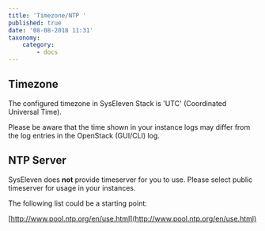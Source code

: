 ```yaml
---
title: 'Timezone/NTP '
published: true
date: '08-08-2018 11:31'
taxonomy:
    category:
        - docs
---
```


## Timezone

The configured timezone in SysEleven Stack is 'UTC' (Coordinated Universal Time).

Please be aware that the time shown in your instance logs may differ from the log entries in the OpenStack (GUI/CLI) log.

## NTP Server

SysEleven does **not** provide timeserver for you to use. Please select public timeserver for usage in your instances.

The following list could be a starting point:  

[http://www.pool.ntp.org/en/use.html](http://www.pool.ntp.org/en/use.html)